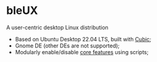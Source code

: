 # bleUX
A user-centric desktop Linux distribution

- Based on Ubuntu Desktop 22.04 LTS, built with [Cubic](https://github.com/PJ-Singh-001/Cubic);
- Gnome DE (other DEs are not supported);
- Modularly enable/disable [core features](https://github.com/natanjunges/bleux/wiki/Features) using scripts;

